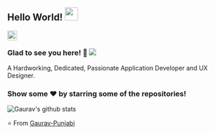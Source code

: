 ## Hello World! <img src="https://raw.githubusercontent.com/iampavangandhi/iampavangandhi/master/gifs/Hi.gif" width="30px"></h2>

<a href="https://linkedin.com/in/iampavangandhi">
  <img align="left" alt="Pavan's Linkdein" width="22px" src="https://cdn.jsdelivr.net/npm/simple-icons@v3/icons/linkedin.svg" />
</a>

<br />

### Glad to see you here! 🤩 ![](https://visitor-badge.glitch.me/badge?page_id=gaurav.bpunjabi)

A Hardworking, Dedicated, Passionate Application Developer and UX Designer.

### Show some ❤️ by starring some of the repositories!

![Gaurav's github stats](https://github-readme-stats.vercel.app/api?username=Gaurav-Punjabi&show_icons=true&count_private=true&hide=stars) 

⭐️ From [Gaurav-Punjabi](https://github.com/Gaurav-Punjabi)
